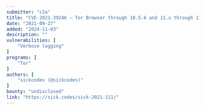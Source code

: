 ```yaml
---
submitter: "c2a"
title: "CVE-2021-39246 – Tor Browser through 10.5.6 and 11.x through 11.0a4 allows a correlation attack excessive verbose logging – Windows, macOS, Linux"
date: "2021-09-27"
added: "2024-11-03"
description: ""
vulnerabilities: [
    "Verbose logging"
]
programs: [
    "Tor"
]
authors: [
    "sickcodes (@sickcodes)"
]
bounty: "undisclosed"
link: "https://sick.codes/sick-2021-111/"
---
```




